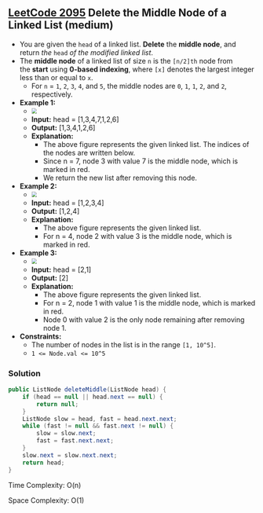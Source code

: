## [LeetCode 2095](https://leetcode.com/problems/delete-the-middle-node-of-a-linked-list/) Delete the Middle Node of a Linked List (medium)

- You are given the `head` of a linked list. **Delete** the **middle node**, and return _the_ `head` _of the modified linked list_.
- The **middle node** of a linked list of size `n` is the `[n/2]th` node from the **start** using **0-based indexing**, where `[x]` denotes the largest integer less than or equal to `x`.
    -   For `n` = `1`, `2`, `3`, `4`, and `5`, the middle nodes are `0`, `1`, `1`, `2`, and `2`, respectively.
- **Example 1:**
    - <img src="https://assets.leetcode.com/uploads/2021/11/16/eg1drawio.png" style="zoom:67%;" />
    - **Input:** head = [1,3,4,7,1,2,6]
    - **Output:** [1,3,4,1,2,6]
    - **Explanation:**
        - The above figure represents the given linked list. The indices of the nodes are written below.
        - Since n = 7, node 3 with value 7 is the middle node, which is marked in red.
        - We return the new list after removing this node.
- **Example 2:**
    - <img src="https://assets.leetcode.com/uploads/2021/11/16/eg2drawio.png" style="zoom:67%;" />
    - **Input:** head = [1,2,3,4]
    - **Output:** [1,2,4]
    - **Explanation:**
        - The above figure represents the given linked list.
        - For n = 4, node 2 with value 3 is the middle node, which is marked in red.
- **Example 3:**
    - <img src="https://assets.leetcode.com/uploads/2021/11/16/eg3drawio.png" style="zoom:67%;" />
    - **Input:** head = [2,1]
    - **Output:** [2]
    - **Explanation:**
        - The above figure represents the given linked list.
        - For n = 2, node 1 with value 1 is the middle node, which is marked in red.
        - Node 0 with value 2 is the only node remaining after removing node 1.
- **Constraints:**
    -   The number of nodes in the list is in the range `[1, 10^5]`.
    -   `1 <= Node.val <= 10^5`

### Solution

```java
public ListNode deleteMiddle(ListNode head) {
    if (head == null || head.next == null) {
        return null;
    }
    ListNode slow = head, fast = head.next.next;
    while (fast != null && fast.next != null) {
        slow = slow.next;
        fast = fast.next.next;
    }
    slow.next = slow.next.next;
    return head;
}
```

Time Complexity: O(n)

Space Complexity: O(1)
